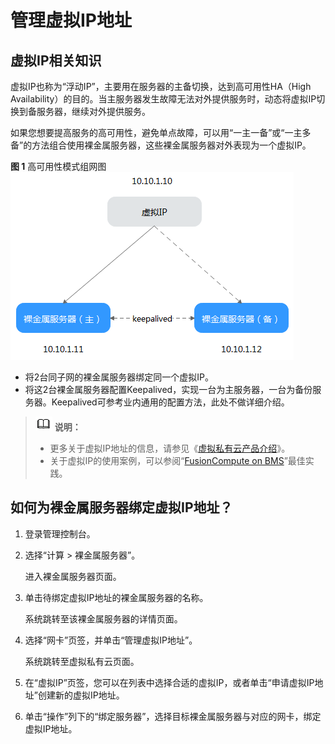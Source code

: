 # 管理虚拟IP地址<a name="bms_01_0067"></a>

## 虚拟IP相关知识<a name="section332010115514"></a>

虚拟IP也称为“浮动IP”，主要用在服务器的主备切换，达到高可用性HA（High Availability）的目的。当主服务器发生故障无法对外提供服务时，动态将虚拟IP切换到备服务器，继续对外提供服务。

如果您想要提高服务的高可用性，避免单点故障，可以用“一主一备”或“一主多备”的方法组合使用裸金属服务器，这些裸金属服务器对外表现为一个虚拟IP。

**图 1**  高可用性模式组网图<a name="fig1098413311505"></a>  
![](figures/高可用性模式组网图.png "高可用性模式组网图")

-   将2台同子网的裸金属服务器绑定同一个虚拟IP。
-   将这2台裸金属服务器配置Keepalived，实现一台为主服务器，一台为备份服务器。Keepalived可参考业内通用的配置方法，此处不做详细介绍。

>![](public_sys-resources/icon-note.gif) **说明：** 
>-   更多关于虚拟IP地址的信息，请参见《[虚拟私有云产品介绍](https://support.huaweicloud.com/productdesc-vpc/vpc_Concepts_0012.html)》。
>-   关于虚拟IP的使用案例，可以参阅“[FusionCompute on BMS](https://support.huaweicloud.com/bestpractice-bms/bms_bp_0513.html)”最佳实践。

## 如何为裸金属服务器绑定虚拟IP地址？<a name="section771110294238"></a>

1.  登录管理控制台。
2.  选择“计算 \> 裸金属服务器”。

    进入裸金属服务器页面。

3.  单击待绑定虚拟IP地址的裸金属服务器的名称。

    系统跳转至该裸金属服务器的详情页面。

4.  选择“网卡”页签，并单击“管理虚拟IP地址”。

    系统跳转至虚拟私有云页面。

5.  在“虚拟IP”页签，您可以在列表中选择合适的虚拟IP，或者单击“申请虚拟IP地址”创建新的虚拟IP地址。
6.  单击“操作”列下的“绑定服务器”，选择目标裸金属服务器与对应的网卡，绑定虚拟IP地址。

